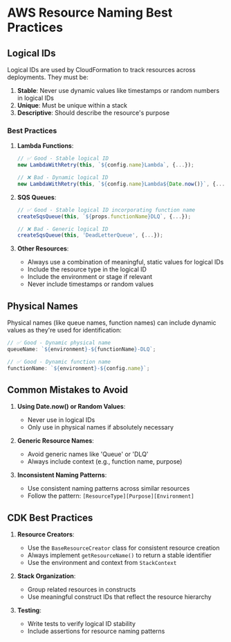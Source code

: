 # AWS Resource Naming Best Practices

## Logical IDs

Logical IDs are used by CloudFormation to track resources across deployments. They must be:

1. **Stable**: Never use dynamic values like timestamps or random numbers in logical IDs
2. **Unique**: Must be unique within a stack
3. **Descriptive**: Should describe the resource's purpose

### Best Practices

1. **Lambda Functions**:

    ```typescript
    // ✅ Good - Stable logical ID
    new LambdaWithRetry(this, `${config.name}Lambda`, {...});

    // ❌ Bad - Dynamic logical ID
    new LambdaWithRetry(this, `${config.name}Lambda${Date.now()}`, {...});
    ```

2. **SQS Queues**:

    ```typescript
    // ✅ Good - Stable logical ID incorporating function name
    createSqsQueue(this, `${props.functionName}DLQ`, {...});

    // ❌ Bad - Generic logical ID
    createSqsQueue(this, 'DeadLetterQueue', {...});
    ```

3. **Other Resources**:
    - Always use a combination of meaningful, static values for logical IDs
    - Include the resource type in the logical ID
    - Include the environment or stage if relevant
    - Never include timestamps or random values

## Physical Names

Physical names (like queue names, function names) can include dynamic values as they're used for identification:

```typescript
// ✅ Good - Dynamic physical name
queueName: `${environment}-${functionName}-DLQ`;

// ✅ Good - Dynamic function name
functionName: `${environment}-${config.name}`;
```

## Common Mistakes to Avoid

1. **Using Date.now() or Random Values**:

    - Never use in logical IDs
    - Only use in physical names if absolutely necessary

2. **Generic Resource Names**:

    - Avoid generic names like 'Queue' or 'DLQ'
    - Always include context (e.g., function name, purpose)

3. **Inconsistent Naming Patterns**:
    - Use consistent naming patterns across similar resources
    - Follow the pattern: `[ResourceType][Purpose][Environment]`

## CDK Best Practices

1. **Resource Creators**:

    - Use the `BaseResourceCreator` class for consistent resource creation
    - Always implement `getResourceName()` to return a stable identifier
    - Use the environment and context from `StackContext`

2. **Stack Organization**:

    - Group related resources in constructs
    - Use meaningful construct IDs that reflect the resource hierarchy

3. **Testing**:
    - Write tests to verify logical ID stability
    - Include assertions for resource naming patterns
